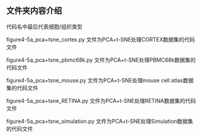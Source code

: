 ## 文件夹内容介绍

代码名中最后代表细胞/组织类型

figure4-5a_pca+tsne_cortex.py		文件为PCA+t-SNE处理CORTEX数据集的代码文件

figure4-5a_pca+tsne_pbmc68k.py		文件为PCA+t-SNE处理PBMC68k数据集的代码文件

figure4-5a_pca+tsne_mouse.py		文件为PCA+t-SNE处理mouse cell atlas数据集的代码文件

figure4-5a_pca+tsne_RETINA.py		文件为PCA+t-SNE处理RETINA数据集的代码文件

figure4-5a_pca+tsne_simulation.py	文件为PCA+t-SNE处理Simulation数据集的代码文件
